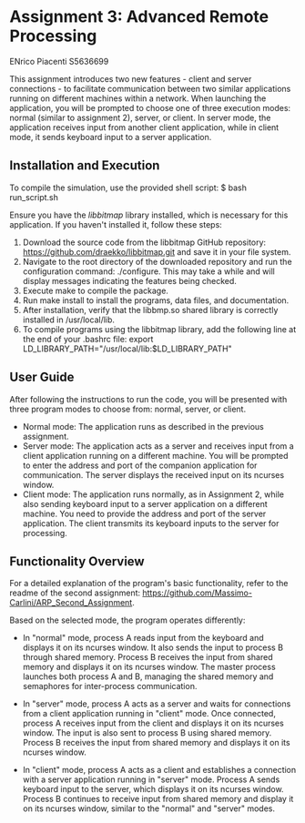 # Assignment 3: Advanced Remote Processing

ENrico Piacenti S5636699

This assignment introduces two new features - client and server connections - to facilitate communication between two similar applications running on different machines within a network. When launching the application, you will be prompted to choose one of three execution modes: normal (similar to assignment 2), server, or client. In server mode, the application receives input from another client application, while in client mode, it sends keyboard input to a server application.

## Installation and Execution

To compile the simulation, use the provided shell script:
$ bash run_script.sh

Ensure you have the *libbitmap* library installed, which is necessary for this application. If you haven't installed it, follow these steps:
1. Download the source code from the libbitmap GitHub repository: https://github.com/draekko/libbitmap.git and save it in your file system.
2. Navigate to the root directory of the downloaded repository and run the configuration command: ./configure. This may take a while and will display messages indicating the features being checked.
3. Execute make to compile the package.
4. Run make install to install the programs, data files, and documentation.
5. After installation, verify that the libbmp.so shared library is correctly installed in /usr/local/lib.
6. To compile programs using the libbitmap library, add the following line at the end of your .bashrc file:
export LD_LIBRARY_PATH="/usr/local/lib:$LD_LIBRARY_PATH"


## User Guide

After following the instructions to run the code, you will be presented with three program modes to choose from: normal, server, or client.

- Normal mode: The application runs as described in the previous assignment.
- Server mode: The application acts as a server and receives input from a client application running on a different machine. You will be prompted to enter the address and port of the companion application for communication. The server displays the received input on its ncurses window.
- Client mode: The application runs normally, as in Assignment 2, while also sending keyboard input to a server application on a different machine. You need to provide the address and port of the server application. The client transmits its keyboard inputs to the server for processing.

## Functionality Overview

For a detailed explanation of the program's basic functionality, refer to the readme of the second assignment: https://github.com/Massimo-Carlini/ARP_Second_Assignment.

Based on the selected mode, the program operates differently:

- In "normal" mode, process A reads input from the keyboard and displays it on its ncurses window. It also sends the input to process B through shared memory. Process B receives the input from shared memory and displays it on its ncurses window. The master process launches both process A and B, managing the shared memory and semaphores for inter-process communication.

- In "server" mode, process A acts as a server and waits for connections from a client application running in "client" mode. Once connected, process A receives input from the client and displays it on its ncurses window. The input is also sent to process B using shared memory. Process B receives the input from shared memory and displays it on its ncurses window.

- In "client" mode, process A acts as a client and establishes a connection with a server application running in "server" mode. Process A sends keyboard input to the server, which displays it on its ncurses window. Process B continues to receive input from shared memory and display it on its ncurses window, similar to the "normal" and "server" modes.


